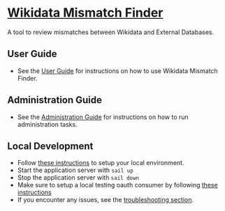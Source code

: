 # [Wikidata Mismatch Finder](https://www.wikidata.org/wiki/Wikidata:Mismatch_Finder)

A tool to review mismatches between Wikidata and External Databases.

## User Guide

 * See the [User Guide](docs/UserGuide.md) for instructions on how to use Wikidata Mismatch Finder.
 
## Administration Guide

 * See the [Administration Guide](docs/AdminGuide.md) for instructions on how to run administration tasks.

## Local Development

* Follow [these instructions](docs/README.md#quickstart) to setup your local environment.
* Start the application server with `sail up`
* Stop the application server with `sail down`
* Make sure to setup a local testing oauth consumer by following [these instructions](docs/README.md#oauth)
* If you encounter any issues, see the [troubleshooting section](docs/README.md#troubleshooting).
